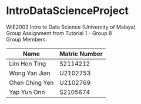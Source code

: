 # IntroDataScienceProject
WIE2003 Intro to Data Science (University of Malaya)  
Group Assignment from Tutorial 1 - Group 8  
Group Members:   

|          Name          | Matric Number |
| ---------------------- | ------------- |
| Lim Hon Ting           | S2114212      |
| Wong Yan Jian          | U2102753      |
| Chen Ching Yen         | U2102769      |
| Yap Yun Onn            | S2105674      |
